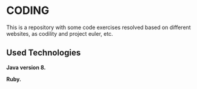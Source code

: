 # CODING
This is a repository with some code exercises resolved based on different websites, as codility and project euler, etc.

## Used Technologies

**Java version 8.**

**Ruby.**